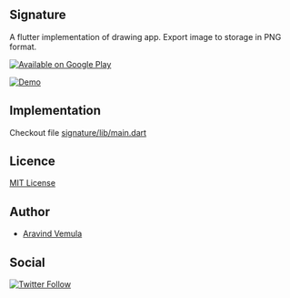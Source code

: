 Signature
---


A flutter implementation of drawing app. 
Export image to storage in PNG format.

[![Available on Google Play](https://res.cloudinary.com/vemarav/image/upload/c_scale,w_150/v1547657954/get_it_on_google_play.png)](https://play.google.com/store/apps/details?id=com.vemarav.signature&hl=en)

[![Demo](https://res.cloudinary.com/vemarav/image/upload/c_scale,h_340,w_160/v1547048611/Github/demo.png)](https://www.youtube.com/watch?v=mM2Z-kHjELw)


Implementation
---
Checkout file [signature/lib/main.dart](https://github.com/vemarav/signature/blob/master/lib/main.dart)

Licence
---

[MIT License](https://opensource.org/licenses/MIT)

Author
---

- [Aravind Vemula](https://github.com/vemarav)

Social
---

[![Twitter Follow](https://img.shields.io/twitter/follow/vemarav.svg?style=social&label=Follow)](https://twitter.com/vemarav)

